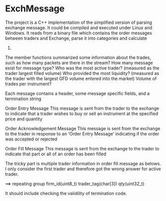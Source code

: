 # ExchMessage
The project is a C++ implementation of the simplified version of parsing exchange message. It could be compiled and executed under Linux and Windows. It reads from a binary file which contains the order messages between traders and Exchange, parse it into categories and calculate 

1) 

The member functions summarized some information about the trades, such as how many packets are there in the stream?
How many message exist for message type? Who was the most active trader? (measured as the trader largest filled volume)
Who provided the most liquidity? (measured as the trader with the largest GFD volume entered into the market) Volume of trades per instrument?

Each message contains a header, some message specific fields, and a termination string

Order Entry Message
This message is sent from the trader to the exchange to indicate that a trader wishes to buy or sell an instrument at the specified price and quantity

Order Acknowledgement Message
This message is sent from the exchange to the trader in response to an 'Order Entry Message' indicating if the order was accepted or rejected

Order Fill Message
This message is sent from the exchange to the trader to indicate that part or all of an order has been filled

The tricky part is multiple trader information in order fill message as belows. I only consider the first trader and therefore got the wrong answer for active trader. 

==> repeating group
firm_id(uint8_t)
trader_tag(char[3])
qty(uint32_t)

It should include checking the validility of termination code. 
